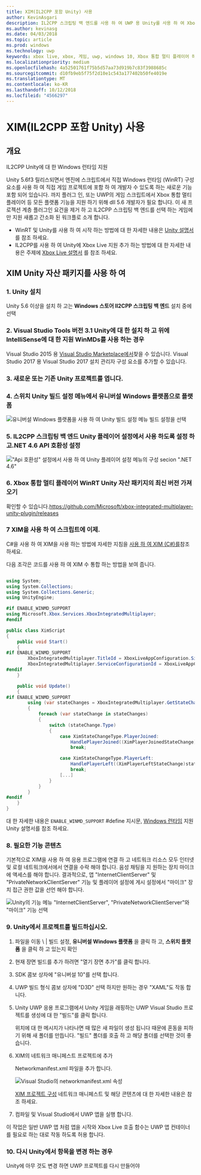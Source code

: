 ```yaml
---
title: XIM(IL2CPP 포함 Unity) 사용
author: KevinAsgari
description: IL2CPP 스크립팅 백 엔드를 사용 하 여 UWP 용 Unity를 사용 하 여 Xbox 통합 멀티 플레이어 사용
ms.author: kevinasg
ms.date: 04/03/2018
ms.topic: article
ms.prod: windows
ms.technology: uwp
keywords: xbox live, xbox, 게임, uwp, windows 10, Xbox 통합 멀티 플레이어 하나 Unity xbox
ms.localizationpriority: medium
ms.openlocfilehash: 4a52501761f75b5d57aa73d919b7c83f3988685c
ms.sourcegitcommit: d10fb9eb5f75f2d10e1c543a177402b50fe4019e
ms.translationtype: MT
ms.contentlocale: ko-KR
ms.lasthandoff: 10/12/2018
ms.locfileid: "4566297"
---
```

# <a name="use-xim-unity-with-il2cpp"></a>XIM(IL2CPP 포함 Unity) 사용

## <a name="overview"></a>개요

IL2CPP Unity에 대 한 Windows 런타임 지원

Unity 5.6f3 릴리스되면서 엔진에 스크립트에서 직접 Windows 런타임 (WinRT) 구성 요소를 사용 하 여 직접 게임 프로젝트에 포함 하 여 개발자 수 있도록 하는 새로운 기능 포함 되어 있습니다. 까지 플러그 인, 또는 UWP의 게임 스크립트에서 Xbox 통합 멀티 플레이어 등 모든 플랫폼 기능을 지원 하기 위해 dll 5.6 개발자가 필요 합니다. 이 새 프로젝션 계층 플러그인 요건을 제거 하 고 IL2CPP 스크립팅 백 엔드를 선택 하는 게임에만 지원 새롭고 간소화 된 워크플로 소개 합니다.

- WinRT 및 Unity를 사용 하 여 시작 하는 방법에 대 한 자세한 내용은 [Unity 설명서](https://docs.unity3d.com/Manual/IL2CPP-WindowsRuntimeSupport.html)를 참조 하세요.
- IL2CPP를 사용 하 여 Unity에 Xbox Live 지원 추가 하는 방법에 대 한 자세한 내용은 주제에 [Xbox Live 설명서](https://docs.microsoft.com/windows/uwp/xbox-live/get-started-with-partner/partner-add-xbox-live-to-unity-uwp) 를 참조 하세요.

## <a name="using-the-xim-unity-asset-package"></a>XIM Unity 자산 패키지를 사용 하 여

### <a name="1-install-unity"></a>1. Unity 설치

Unity 5.6 이상을 설치 하 고는 **Windows 스토어 Il2CPP 스크립팅 백 엔드** 설치 중에 선택

### <a name="2-install-visual-studio-tools-for-unity-version-31-and-above-for-intellisense-support-when-using-winmds"></a>2. Visual Studio Tools 버전 3.1 Unity에 대 한 설치 하 고 위에 IntelliSense에 대 한 지원 WinMDs를 사용 하는 경우

Visual Studio 2015 용 [Visual Studio Marketplace에서](https://marketplace.visualstudio.com/items?itemName=SebastienLebreton.VisualStudio2015ToolsforUnity)찾을 수 있습니다. Visual Studio 2017 용 Visual Studio 2017 설치 관리자 구성 요소를 추가할 수 있습니다.

### <a name="3-open-a-new-or-existing-unity-project"></a>3. 새로운 또는 기존 Unity 프로젝트를 엽니다.

### <a name="4-switch-the-platform-to-universal-windows-platform-in-the-unity-build-settings-menu"></a>4. 스위치 Unity 빌드 설정 메뉴에서 유니버설 Windows 플랫폼으로 플랫폼

![유니버설 Windows 플랫폼을 사용 하 여 Unity 빌드 설정 메뉴 빌드 설정을 선택](../../images/xboxintegratedmultiplayer/xim-unity-build.png)

### <a name="5-enable-il2cpp-scripting-backend-in-the-unity-player-settings-and-set-api-compatibility-to-net-46"></a>5. IL2CPP 스크립팅 백 엔드 Unity 플레이어 설정에서 사용 하도록 설정 하 고.NET 4.6 API 호환성 설정

!["Api 호환성" 설정에서 사용 하 여 Unity 플레이어 설정 메뉴의 구성 secion ".NET 4.6"](../../images/unity/unity-il2cpp-1.png)

### <a name="6-import-the-latest-version-of-the-xbox-integrated-multiplayer-winrt-unity-asset-package"></a>6. Xbox 통합 멀티 플레이어 WinRT Unity 자산 패키지의 최신 버전 가져오기

확인할 수 있습니다.https://github.com/Microsoft/xbox-integrated-multiplayer-unity-plugin/releases

### <a name="7-you-can-now-use-xim-in-your-scripts"></a>7 XIM을 사용 하 여 스크립트에 이제.

C#을 사용 하 여 XIM을 사용 하는 방법에 자세한 지침을 [사용 하 여 XIM (C#)를](using-xim-cs.md)참조 하세요.

다음 조각은 코드를 사용 하 여 XIM 수 통합 하는 방법을 보여 줍니다.

```cs

using System;
using System.Collections;
using System.Collections.Generic;
using UnityEngine;

#if ENABLE_WINMD_SUPPORT
using Microsoft.Xbox.Services.XboxIntegratedMultiplayer;
#endif

public class XimScript
{
    public void Start()
    {
#if ENABLE_WINMD_SUPPORT
        XboxIntegratedMultiplayer.TitleId = XboxLiveAppConfiguration.SingletonInstance.TitleId;
        XboxIntegratedMultiplayer.ServiceConfigurationId = XboxLiveAppConfiguration.SingletonInstance.ServiceConfigurationId;
#endif
    }

    public void Update()
    {
#if ENABLE_WINMD_SUPPORT
        using (var stateChanges = XboxIntegratedMultiplayer.GetStateChanges())
        {
            foreach (var stateChange in stateChanges)
            {
                switch (stateChange.Type)
                {
                    case XimStateChangeType.PlayerJoined:
                        HandlePlayerJoined((XimPlayerJoinedStateChange)stateChange);
                        break;

                    case XimStateChangeType.PlayerLeft:
                        HandlePlayerLeft((XimPlayerLeftStateChange)stateChange);
                        break;
                    [...]
                }
            }
        }
#endif
    }
}
```

대 한 자세한 내용은 `ENABLE_WINMD_SUPPORT` #define 지시문, [Windows 런타임](https://docs.unity3d.com/Manual/IL2CPP-WindowsRuntimeSupport.html) 지원 Unity 설명서를 참조 하세요.

### <a name="8-required-capability-content"></a>8. 필요한 기능 콘텐츠

기본적으로 XIM을 사용 하 여 응용 프로그램에 연결 하 고 네트워크 리소스 모두 인터넷 및 로컬 네트워크에서에서 연결을 수락 해야 합니다. 음성 채팅을 지 원하는 장치 마이크에 액세스를 해야 합니다. 결과적으로, 앱 "InternetClientServer" 및 "PrivateNetworkClientServer" 기능 및 플레이어 설정에 게시 설정에서 "마이크" 장치 접근 권한 값을 선언 해야 합니다.

![Unity의 기능 메뉴 "InternetClientServer", "PrivateNetworkClientServer"와 "마이크" 기능 선택](../../images/xboxintegratedmultiplayer/xim-unity-capability.png)

### <a name="9-build-the-project-in-unity"></a>9. Unity에서 프로젝트를 빌드하십시오.

1. 파일을 이동 \ | 빌드 설정, **유니버설 Windows 플랫폼** 을 클릭 하 고, **스위치 플랫폼** 을 클릭 하 고 있는지 확인

2. 현재 장면 빌드를 추가 하려면 "열기 장면 추가"를 클릭 합니다.

3. SDK 콤보 상자에 "유니버설 10"를 선택 합니다.

4. UWP 빌드 형식 콤보 상자에 "D3D" 선택 하지만 원하는 경우 "XAML"도 작동 합니다.

5. Unity UWP 응용 프로그램에서 Unity 게임을 래핑하는 UWP Visual Studio 프로젝트를 생성에 대 한 "빌드"를 클릭 합니다.

    위치에 대 한 메시지가 나타나면 때 많은 새 파일이 생성 됩니다 때문에 혼동을 피하기 위해 새 폴더를 만듭니다. "빌드" 폴더를 호출 하 고 해당 폴더를 선택한 것이 좋습니다.

6. XIM의 네트워크 매니페스트 프로젝트에 추가

    Networkmanifest.xml 파일을 추가 합니다.

    ![Visual Studio의 networkmanifest.xml 속성](../../images/xboxintegratedmultiplayer/xim-unity-networkmanifest.png)

    [XIM 프로젝트 구성](xim-manifest.md) 네트워크 매니페스트 및 해당 콘텐츠에 대 한 자세한 내용은 참조 하세요.

7. 컴파일 및 Visual Studio에서 UWP 앱을 실행 합니다.

이 작업은 일반 UWP 앱 처럼 앱을 시작와 Xbox Live 호출 함수는 UWP 앱 컨테이너를 필요로 하는 대로 작동 하도록 허용 합니다.

### <a name="10-rebuild-if-you-make-changes-to-anything-in-unity"></a>10. 다시 Unity에서 항목을 변경 하는 경우

Unity에 아무 것도 변경 하면 UWP 프로젝트를 다시 만들어야
